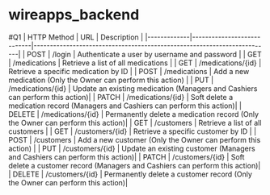 # wireapps_backend

#Q1
| HTTP Method | URL                        | Description                                                             |
|-------------|----------------------------|-------------------------------------------------------------------------|
| POST        | /login                     | Authenticate a user by username and password                            |
| GET         | /medications               | Retrieve a list of all medications                                       |
| GET         | /medications/{id}          | Retrieve a specific medication by ID                                     |
| POST        | /medications               | Add a new medication (Only the Owner can perform this action)            |
| PUT         | /medications/{id}          | Update an existing medication (Managers and Cashiers can perform this action)|
| PATCH       | /medications/{id}          | Soft delete a medication record (Managers and Cashiers can perform this action)|
| DELETE      | /medications/{id}          | Permanently delete a medication record (Only the Owner can perform this action)|
| GET         | /customers                 | Retrieve a list of all customers                                         |
| GET         | /customers/{id}            | Retrieve a specific customer by ID                                       |
| POST        | /customers                 | Add a new customer (Only the Owner can perform this action)              |
| PUT         | /customers/{id}            | Update an existing customer (Managers and Cashiers can perform this action)|
| PATCH       | /customers/{id}            | Soft delete a customer record (Managers and Cashiers can perform this action)|
| DELETE      | /customers/{id}            | Permanently delete a customer record (Only the Owner can perform this action)|

